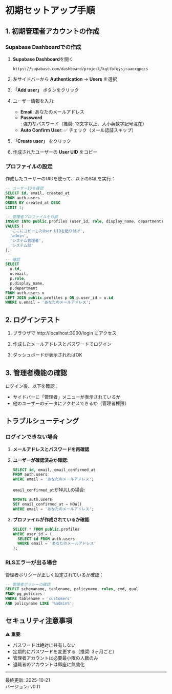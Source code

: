 # 初期セットアップ手順

## 1. 初期管理者アカウントの作成

### Supabase Dashboardでの作成

1. **Supabase Dashboard**を開く
   ```
   https://supabase.com/dashboard/project/kqttbfqysjraaoxqpqcs
   ```

2. 左サイドバーから **Authentication** → **Users** を選択

3. **「Add user」** ボタンをクリック

4. ユーザー情報を入力:
   - **Email**: あなたのメールアドレス
   - **Password**: 強力なパスワード（推奨: 12文字以上、大小英数字記号混在）
   - **Auto Confirm User**: ✅ チェック（メール認証スキップ）

5. **「Create user」** をクリック

6. 作成されたユーザーの **User UID** をコピー

### プロファイルの設定

作成したユーザーのUIDを使って、以下のSQLを実行：

```sql
-- ユーザーIDを確認
SELECT id, email, created_at 
FROM auth.users 
ORDER BY created_at DESC 
LIMIT 1;

-- 管理者プロファイルを作成
INSERT INTO public.profiles (user_id, role, display_name, department)
VALUES (
  'ここにコピーしたUser UIDを貼り付け',
  'admin',
  'システム管理者',
  'システム部'
);

-- 確認
SELECT 
  u.id,
  u.email,
  p.role,
  p.display_name,
  p.department
FROM auth.users u
LEFT JOIN public.profiles p ON p.user_id = u.id
WHERE u.email = 'あなたのメールアドレス';
```

## 2. ログインテスト

1. ブラウザで http://localhost:3000/login にアクセス

2. 作成したメールアドレスとパスワードでログイン

3. ダッシュボードが表示されればOK

## 3. 管理者機能の確認

ログイン後、以下を確認：
- サイドバーに「管理者」メニューが表示されているか
- 他のユーザーのデータにアクセスできるか（管理者権限）

## トラブルシューティング

### ログインできない場合

1. **メールアドレスとパスワードを再確認**

2. **ユーザーが確認済みか確認**:
   ```sql
   SELECT id, email, email_confirmed_at 
   FROM auth.users 
   WHERE email = 'あなたのメールアドレス';
   ```
   
   `email_confirmed_at`がNULLの場合:
   ```sql
   UPDATE auth.users 
   SET email_confirmed_at = NOW() 
   WHERE email = 'あなたのメールアドレス';
   ```

3. **プロファイルが作成されているか確認**:
   ```sql
   SELECT * FROM public.profiles 
   WHERE user_id = (
     SELECT id FROM auth.users 
     WHERE email = 'あなたのメールアドレス'
   );
   ```

### RLSエラーが出る場合

管理者ポリシーが正しく設定されているか確認：

```sql
-- 管理者ポリシーの確認
SELECT schemaname, tablename, policyname, roles, cmd, qual 
FROM pg_policies 
WHERE tablename = 'customers' 
AND policyname LIKE '%admin%';
```

## セキュリティ注意事項

⚠️ **重要**:
- パスワードは絶対に共有しない
- 定期的にパスワードを変更する（推奨: 3ヶ月ごと）
- 管理者アカウントは必要最小限の人数のみ
- 退職者のアカウントは即座に無効化

---

最終更新: 2025-10-21  
バージョン: v0.11


